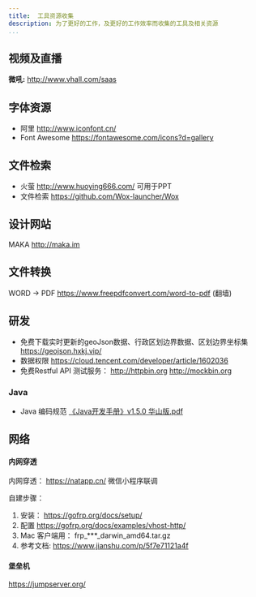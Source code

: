 ```yaml
---
title:  工具资源收集
description: 为了更好的工作，及更好的工作效率而收集的工具及相关资源
...
```


## 视频及直播
**微吼:** http://www.vhall.com/saas

## 字体资源
- 阿里 http://www.iconfont.cn/
- Font Awesome https://fontawesome.com/icons?d=gallery

## 文件检索
- 火萤 http://www.huoying666.com/ 可用于PPT
- 文件检索 https://github.com/Wox-launcher/Wox 

## 设计网站
MAKA http://maka.im

## 文件转换

WORD -> PDF   https://www.freepdfconvert.com/word-to-pdf   (翻墙)

## 研发
- 免费下载实时更新的geoJson数据、行政区划边界数据、区划边界坐标集 https://geojson.hxkj.vip/
- 数据权限 https://cloud.tencent.com/developer/article/1602036
- 免费Restful API  测试服务： http://httpbin.org   http://mockbin.org

### Java
- Java 编码规范  [《Java开发手册》v1.5.0 华山版.pdf](http://tech.jiu-shu.com/Work-Related/Java-v1.5.0.pdf)
## 网络
#### 内网穿透

内网穿透： https://natapp.cn/  微信小程序联调

自建步骤：
1. 安装： https://gofrp.org/docs/setup/
2. 配置 https://gofrp.org/docs/examples/vhost-http/
3. Mac 客户端用： frp_***_darwin_amd64.tar.gz
4. 参考文档: https://www.jianshu.com/p/5f7e71121a4f


#### 堡垒机
https://jumpserver.org/